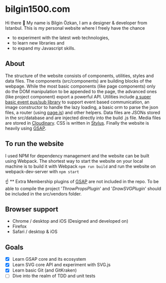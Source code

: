 # bilgin1500.com

Hi there 👋 My name is Bilgin Özkan, I am a designer & developer from Istanbul. This is my personal website where I freely have the chance 
* to experiment with the latest web technologies, 
* to learn new libraries and
* to expand my Javascript skills.

## About

The structure of the website consists of components, utilities, styles and data files. The components (src/components) are building blocks of the webpage. While the most basic components (like page components) only do the DOM manipulation to be appended to the page, the advanced ones (like project component) export a powerful API. Utilities include [a super basic event pus/sub library](https://davidwalsh.name/pubsub-javascript) to support event based communication, an image constructor to handle the lazy loading, a basic orm to parse the json files, a router (using [page.js](https://visionmedia.github.io/page.js/)) and other helpers. Data files are JSONs stored in the src/database and are injected directly into the build .js file. Media files are stored in [Cloudinary](https://cloudinary.com). CSS is written in [Stylus](http://stylus-lang.com/). Finally the website is heavily using [GSAP](https://greensock.com/gsap).

## To run the website

I used NPM for dependency management and the website can be built using Webpack. The shortest way to start the website on your local machine is to build it with Webpack `npm run build` and run the website on webpack-dev-server with `npm start`

:point_up: ** Extra Membership plugins of [GSAP](https://greensock.com/gsap) are not included in the repo. To be able to compile the project '_ThrowPropsPlugin_' and '_DrawSVGPlugin_' should be included in the src/vendors folder. 

## Browser support

* Chrome / desktop and iOS (Designed and developed on)  
* Firefox
* Safari / desktop & iOS

## Goals

* [x] Learn GSAP core and its ecosystem 
* [x] Learn SVG core API and experiment with SVG.js
* [x] Learn basic Git (and GitKraken)
* [ ] Dive into the realm of TDD and unit tests
